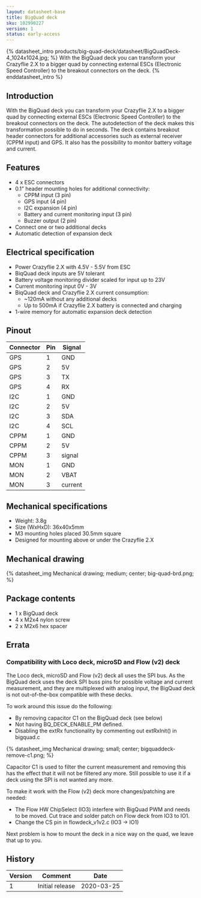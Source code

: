 ```yaml
---
layout: datasheet-base
title: BigQuad deck
sku: 102990227
version: 1
status: early-access
---
```


{% datasheet_intro products/big-quad-deck/datasheet/BigQuadDeck-4_1024x1024.jpg; %}
With the BigQuad deck you can transform your Crazyflie 2.X to a bigger quad by connecting external ESCs (Electronic Speed Controller) to the breakout connectors on the deck.
{% enddatasheet_intro %}

## Introduction

With the BigQuad deck you can transform your Crazyflie 2.X to a bigger quad by connecting external ESCs (Electronic Speed Controller) to the breakout connectors on the deck. The autodetection of the deck makes this transformation possible to do in seconds. The deck contains breakout header connectors for additional accessories such as external receiver (CPPM input) and GPS. It also has the possibility to monitor battery voltage and current.

## Features

* 4 x ESC connectors
* 0.1” header mounting holes for additional connectivity:
  * CPPM input (3 pin)
  * GPS input (4 pin)
  * I2C expansion  (4 pin)
  * Battery and current monitoring input (3 pin)
  * Buzzer output (2 pin)
* Connect one or two additional decks
* Automatic detection of expansion deck

## Electrical specification

* Power Crazyflie 2.X with 4.5V - 5.5V from ESC
* BiqQuad deck inputs are 5V tolerant
* Battery voltage monitoring divider scaled for input up to 23V
* Current monitoring input 0V - 3V
* BiqQuad deck and Crazyflie 2.X current consumption:
  * ~120mA without any additional decks
  * Up to 500mA if Crazyflie 2.X battery is connected and charging
* 1-wire memory for automatic expansion deck detection

## Pinout

| Connector | Pin | Signal |
| --------- | --- | ------ |
| GPS | 1 | GND |
| GPS | 2 | 5V |
| GPS | 3 | TX |
| GPS | 4 | RX |
| I2C | 1 | GND |
| I2C | 2 | 5V |
| I2C | 3 | SDA |
| I2C | 4 | SCL |
| CPPM | 1 | GND |
| CPPM | 2 | 5V |
| CPPM | 3 | signal |
| MON | 1 | GND |
| MON | 2 | VBAT |
| MON | 3 | current |

## Mechanical specifications

* Weight: 3.8g
* Size (WxHxD): 36x40x5mm
* M3 mounting holes placed 30.5mm square
* Designed for mounting above or under the Crazyflie 2.X

## Mechanical drawing

{% datasheet_img Mechanical drawing; medium; center; big-quad-brd.png; %}

## Package contents

* 1 x BigQuad deck
* 4 x M2x4 nylon screw
* 2 x M2x6 hex spacer

## Errata

### Compatibility with Loco deck, microSD and Flow (v2) deck

The Loco deck, microSD and Flow (v2) deck all uses the SPI bus. As the BigQuad deck uses the deck SPI buss pins for possible voltage and current measurement, and they are multiplexed with analog input, the BigQuad deck is not out-of-the-box compatible with these decks.

To work around this issue do the following:

* By removing capacitor C1 on the BigQuad deck (see below)
* Not having BQ\_DECK\_ENABLE\_PM defined.
* Disabling the extRx functionality by commenting out extRxInit() in bigquad.c

{% datasheet_img Mechanical drawing; small; center; bigquaddeck-remove-c1.png; %}

Capacitor C1 is used to filter the current measurement and removing this has the effect that it will not be filtered any more. Still possible to use it if a deck using the SPI is not wanted any more.

To make it work with the Flow (v2) deck more changes/patching are needed:

* The Flow HW ChipSelect (IO3) interfere with BigQuad PWM and needs to be moved. Cut trace and solder patch on Flow deck from IO3 to IO1.
* Change the CS pin in flowdeck\_v1v2.c (IO3 → IO1)

Next problem is how to mount the deck in a nice way on the quad, we leave that up to you.

## History

| Version | Comment | Date |
| ------- | ------- | ---- |
| 1 | Initial release | 2020-03-25 |
